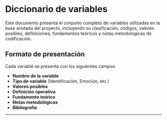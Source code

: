# Diccionario de variables

Este documento presenta el conjunto completo de variables utilizadas en la base anotada del proyecto, incluyendo su clasificación, códigos, valores posibles, definiciones, fundamentos teóricos y notas metodológicas de codificación.

## Formato de presentación

Cada variable se presenta con los siguientes campos:

- **Nombre de la variable**
- **Tipo de variable** (Identificación, Emoción, etc.)
- **Valores posibles**
- **Definición operativa**
- **Fundamento teórico**
- **Notas metodológicas**
- **Bibliografía**

---
